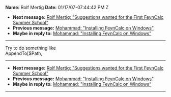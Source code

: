 **Name:** Rolf Mertig
**Date:** 01/17/07-07:44:42 PM Z

  - **Next message:** [Rolf Mertig: "Suggestions wanted for the First
    FeynCalc Summer School"](0397.html)
  - **Previous message:** [Mohammad: "Installing FeynCalc on
    Windows"](0395.html)
  - **Maybe in reply to:** [Mohammad: "Installing FeynCalc on
    Windows"](0395.html)

-----

Try to do something like  
AppendTo[$Path,  

-----

  - **Next message:** [Rolf Mertig: "Suggestions wanted for the First
    FeynCalc Summer School"](0397.html)
  - **Previous message:** [Mohammad: "Installing FeynCalc on
    Windows"](0395.html)
  - **Maybe in reply to:** [Mohammad: "Installing FeynCalc on
    Windows"](0395.html)

-----


